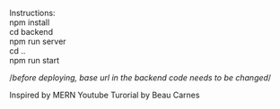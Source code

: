 Instructions:<br/>
npm install<br/>
cd backend<br/>
npm run server<br/>
cd ..<br/>
npm run start<br/>

/*before deploying, base url in the backend code needs to be changed*/

Inspired by MERN Youtube Turorial by Beau Carnes
